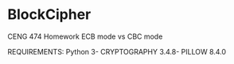 # BlockCipher
CENG 474 Homework
ECB mode vs CBC mode

REQUIREMENTS:
Python 3-
CRYPTOGRAPHY 3.4.8-
PILLOW 8.4.0
